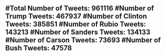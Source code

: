 #Total Number of Tweets: 961116 
#Number of Trump Tweets: 467937
#Number of Clinton Tweets: 385851
#Number of Rubio Tweets: 143213
#Number of Sanders Tweets: 134133
#Number of Carson Tweets: 73693
#Number of Bush Tweets: 47578
---

